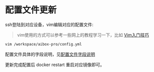 # 配置文件更新

ssh登陆到对应设备，vim编辑对应的配置文件:

> vim使用的方式可以参考一些网上的教程学习一下，比如 [Vim入门技巧](https://www.coonote.com/vim-note/vim-introductory-skills.html)

```bash
vim /workspace/aibox-pro/config.yml
```

配置文件具体的字段说明，见[配置文件字段说明](./配置文件字段说明.md)

更新完成配置后 docker restart 重启对应镜像即可。
